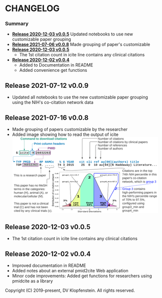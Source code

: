 # CHANGELOG

### Summary

* [**Release 2020-12-03 v0.0.5**](#release-2021-07-12-v009)
  Updated notebooks to use new customizable paper grouping
* [**Release 2021-07-06 v0.0.8**](#release-2021-07-06-v008)
  Made grouping of paper's customizable
* [**Release 2020-12-03 v0.0.5**](#release-2020-12-03-v005)
  * The 1st citation count in icite line contains any clinical citations
* [**Release 2020-12-02 v0.0.4**](#release-2020-12-02-v004)
  * Added to Documentation in README
  * Added convenience get functions


Release 2021-07-12 v0.0.9
-------------------------------------
* Updated all notebooks to use the new customizable paper grouping using the NIH's co-citation network data

Release 2021-07-16 v0.0.8
-------------------------------------
* Made grouping of papers customizable by the researcher
* Added image showing how to read the output of icite
![Starting usage](doc/images/pmidcite0.png)

Release 2020-12-03 v0.0.5
-------------------------------------
* The 1st citation count in icite line contains any clinical citations

Release 2020-12-02 v0.0.4
-------------------------------------
* Improved documentation in README
* Added notes about an external pmid2cite Web application
* Minor code improvements: Added get functions for researchers using pmidcite as a library


Copyright (C) 2019-present, DV Klopfenstein. All rights reserved.
